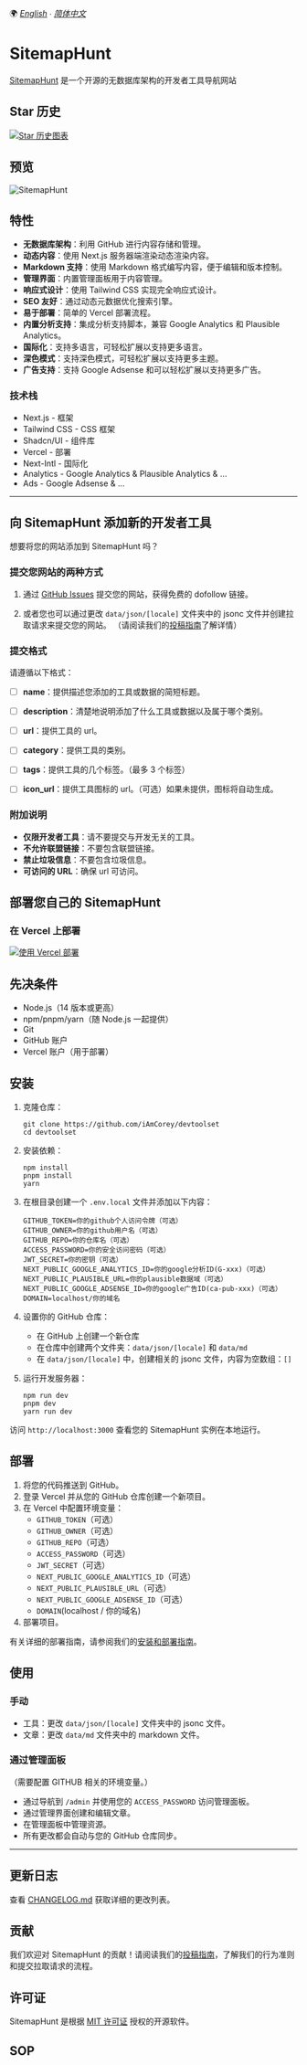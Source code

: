 🌍 *[English](README.md) ∙ [简体中文](README.zh.md)*

# SitemapHunt

[SitemapHunt](https://SitemapHunt.net/) 是一个开源的无数据库架构的开发者工具导航网站

## Star 历史

[![Star 历史图表](https://api.star-history.com/svg?repos=iamcorey/devtoolset&type=Date)](https://star-history.com/#iamcorey/devtoolset&Date)


## 预览

![SitemapHunt](https://img.magicbox.tools/screenshot_img/devtoolset_zh.png?version=081702)

## 特性

- **无数据库架构**：利用 GitHub 进行内容存储和管理。
- **动态内容**：使用 Next.js 服务器端渲染动态渲染内容。
- **Markdown 支持**：使用 Markdown 格式编写内容，便于编辑和版本控制。
- **管理界面**：内置管理面板用于内容管理。
- **响应式设计**：使用 Tailwind CSS 实现完全响应式设计。
- **SEO 友好**：通过动态元数据优化搜索引擎。
- **易于部署**：简单的 Vercel 部署流程。
- **内置分析支持**：集成分析支持脚本，兼容 Google Analytics 和 Plausible Analytics。
- **国际化**：支持多语言，可轻松扩展以支持更多语言。
- **深色模式**：支持深色模式，可轻松扩展以支持更多主题。
- **广告支持**：支持 Google Adsense 和可以轻松扩展以支持更多广告。


### 技术栈
- Next.js - 框架
- Tailwind CSS - CSS 框架
- Shadcn/UI - 组件库
- Vercel - 部署
- Next-Intl - 国际化
- Analytics - Google Analytics & Plausible Analytics & ...
- Ads - Google Adsense & ...

---


## 向 SitemapHunt 添加新的开发者工具

想要将您的网站添加到 SitemapHunt 吗？

### 提交您网站的两种方式
1. 通过 [GitHub Issues](https://github.com/iamcorey/devtoolset/issues) 提交您的网站，获得免费的 dofollow 链接。

2. 或者您也可以通过更改 `data/json/[locale]` 文件夹中的 jsonc 文件并创建拉取请求来提交您的网站。
（请阅读我们的[投稿指南](/data/md/add-new-developer-tools.md)了解详情）

### 提交格式

请遵循以下格式：
- [ ] **name**：提供描述您添加的工具或数据的简短标题。
- [ ] **description**：清楚地说明添加了什么工具或数据以及属于哪个类别。
- [ ] **url**：提供工具的 url。
- [ ] **category**：提供工具的类别。
- [ ] **tags**：提供工具的几个标签。（最多 3 个标签）
- [ ] **icon_url**：提供工具图标的 url。（可选）如果未提供，图标将自动生成。


### 附加说明
- **仅限开发者工具**：请不要提交与开发无关的工具。
- **不允许联盟链接**：不要包含联盟链接。
- **禁止垃圾信息**：不要包含垃圾信息。
- **可访问的 URL**：确保 url 可访问。



## 部署您自己的 SitemapHunt

### 在 Vercel 上部署

[![使用 Vercel 部署](https://vercel.com/button)](https://vercel.com/new/clone?repository-url=https%3A%2F%2Fgithub.com%2FiAmCorey%2Fdevtoolset&project-name=devtoolset&repository-name=devtoolset&external-id=https%3A%2F%2Fgithub.com%2FiAmCoreye%2Fdevtoolset%2Ftree%2Fmain)



## 先决条件

- Node.js（14 版本或更高）
- npm/pnpm/yarn（随 Node.js 一起提供）
- Git
- GitHub 账户
- Vercel 账户（用于部署）

## 安装

1. 克隆仓库：
   ```
   git clone https://github.com/iAmCorey/devtoolset
   cd devtoolset
   ```

2. 安装依赖：
   ```
   npm install
   pnpm install
   yarn
   ```

3. 在根目录创建一个 `.env.local` 文件并添加以下内容：
   ```
   GITHUB_TOKEN=你的github个人访问令牌（可选）
   GITHUB_OWNER=你的github用户名（可选）
   GITHUB_REPO=你的仓库名（可选）
   ACCESS_PASSWORD=你的安全访问密码（可选）
   JWT_SECRET=你的密钥（可选）
   NEXT_PUBLIC_GOOGLE_ANALYTICS_ID=你的google分析ID(G-xxx)（可选）
   NEXT_PUBLIC_PLAUSIBLE_URL=你的plausible数据域（可选）
   NEXT_PUBLIC_GOOGLE_ADSENSE_ID=你的google广告ID(ca-pub-xxx)（可选）
   DOMAIN=localhost/你的域名
   ```

4. 设置你的 GitHub 仓库：
   - 在 GitHub 上创建一个新仓库
   - 在仓库中创建两个文件夹：`data/json/[locale]` 和 `data/md`
   - 在 `data/json/[locale]` 中，创建相关的 jsonc 文件，内容为空数组：`[]`

5. 运行开发服务器：
   ```
   npm run dev
   pnpm dev
   yarn run dev
   ```

访问 `http://localhost:3000` 查看您的 SitemapHunt 实例在本地运行。

## 部署

1. 将您的代码推送到 GitHub。
2. 登录 Vercel 并从您的 GitHub 仓库创建一个新项目。
3. 在 Vercel 中配置环境变量：
   - `GITHUB_TOKEN`（可选）
   - `GITHUB_OWNER`（可选）
   - `GITHUB_REPO`（可选）
   - `ACCESS_PASSWORD`（可选）
   - `JWT_SECRET`（可选）
   - `NEXT_PUBLIC_GOOGLE_ANALYTICS_ID`（可选）
   - `NEXT_PUBLIC_PLAUSIBLE_URL`（可选）
   - `NEXT_PUBLIC_GOOGLE_ADSENSE_ID`（可选）
   - `DOMAIN`(localhost / 你的域名)
4. 部署项目。

有关详细的部署指南，请参阅我们的[安装和部署指南](/data/md/deploy-own-devtoolset.md)。

## 使用
### 手动
- 工具：更改 `data/json/[locale]` 文件夹中的 jsonc 文件。
- 文章：更改 `data/md` 文件夹中的 markdown 文件。

### 通过管理面板
（需要配置 GITHUB 相关的环境变量。）
- 通过导航到 `/admin` 并使用您的 `ACCESS_PASSWORD` 访问管理面板。
- 通过管理界面创建和编辑文章。
- 在管理面板中管理资源。
- 所有更改都会自动与您的 GitHub 仓库同步。


---


## 更新日志
查看 [CHANGELOG.md](./CHANGELOG.md) 获取详细的更改列表。

## 贡献

我们欢迎对 SitemapHunt 的贡献！请阅读我们的[投稿指南](/data/md/add-new-developer-tools.md)，了解我们的行为准则和提交拉取请求的流程。

## 许可证

SitemapHunt 是根据 [MIT 许可证](./LICENSE) 授权的开源软件。


## SOP
